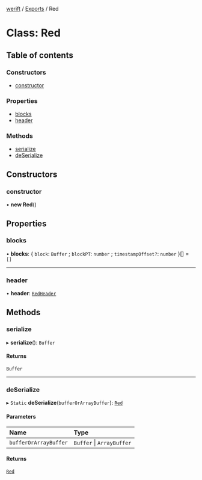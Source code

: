 [werift](../README.md) / [Exports](../modules.md) / Red

# Class: Red

## Table of contents

### Constructors

- [constructor](Red.md#constructor)

### Properties

- [blocks](Red.md#blocks)
- [header](Red.md#header)

### Methods

- [serialize](Red.md#serialize)
- [deSerialize](Red.md#deserialize)

## Constructors

### constructor

• **new Red**()

## Properties

### blocks

• **blocks**: { `block`: `Buffer` ; `blockPT`: `number` ; `timestampOffset?`: `number`  }[] = `[]`

___

### header

• **header**: [`RedHeader`](RedHeader.md)

## Methods

### serialize

▸ **serialize**(): `Buffer`

#### Returns

`Buffer`

___

### deSerialize

▸ `Static` **deSerialize**(`bufferOrArrayBuffer`): [`Red`](Red.md)

#### Parameters

| Name | Type |
| :------ | :------ |
| `bufferOrArrayBuffer` | `Buffer` \| `ArrayBuffer` |

#### Returns

[`Red`](Red.md)
